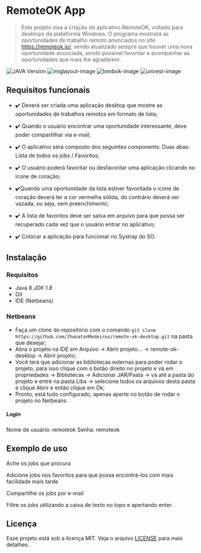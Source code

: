 # RemoteOK App
> Este projeto visa a criação do aplicativo RemoteOK, voltado para desktops da plataforma Windows. O programa mostrará as oportunidades de trabalho remoto anunciados no site https://remoteok.io/, sendo atualizado  sempre que houver uma nova oportunidade anunciada, sendo possível favoritar e acompanhar as oportunidades que mais lhe agradarem.

![JAVA Version][java-image] ![miglayout-image] ![lombok-image] ![unirest-image]

## Requisitos funcionais

* :heavy_check_mark: Deverá ser criada uma aplicação desktop que mostre as oportunidades de trabalhos remotos em formato de lista;

* :heavy_check_mark: Quando o usuário encontrar uma oportunidade interessante, deve poder compartilhar via e-mail;

* :heavy_check_mark: O aplicativo será composto dos seguintes components: Duas abas: Lista de todos os jobs / Favoritos;

* :heavy_check_mark: O usuário poderá favoritar ou desfavoritar uma aplicação clicando no ícone de coração;

* :heavy_check_mark:Quando uma oportunidade da lista estiver favoritada o icone de coração deverá ter a cor vermelha sólida, do contrário deverá ser vazada, ou seja, sem preenchimento;

* :heavy_check_mark: A lista de favoritos deve ser salva em arquivo para que possa ser recuperado cada vez que o usuário entrar no aplicativo;

* :heavy_check_mark: Colocar a aplicação para funcionar no Systray do SO.
 


## Instalação

### Requisitos

* Java 8 *JDK 1.8*
* Git
* IDE (Netbeans)

### Netbeans

* Faça um clone do repositório com o comando `git clone https://github.com/JhonatanMedeiros/remote-ok-desktop.git` 
 na pasta que desejar;
* Abra o projeto na IDE em Arquivo -> Abrir projeto... -> remote-ok-desktop -> Abrir projeto;
* Você terá que adicionar as bibliotecas externas para poder rodar o projeto, para isso clique com o botão direito no projeto e vá em propriedades -> Bibliotecas -> Adicionar JAR/Pasta -> vá até a pasta do projeto e entre na pasta Libs -> selecione todos os arquivos desta pasta e clique Abrir e então clique em Ok;
* Pronto, está tudo configurado, apenas aperte no botão de rodar o projeto no Netbeans.

##### Login
Nome de usuário: remoteok
Senha: remoteok


## Exemplo de uso

Ache os jobs que procura

Adicione jobs nos favoritos para que possa encontrá-los com mais facilidade mais tarde

Compartilhe os jobs por e-mail

Filtre os jobs utilizando a caixa de texto no topo e apertando enter.

##  Licença

Esse projeto está sob a licença MIT. Veja o arquivo [LICENSE](/LICENSE) para mais detalhes.



[java-image]: https://img.shields.io/badge/java-8.0-orange.svg
[miglayout-image]: https://img.shields.io/badge/MigLayout-3.5.5-red.svg
[lombok-image]: https://img.shields.io/badge/Lombok--brightgreen.svg
[jackson-image]: https://img.shields.io/badge/Jackson-2.9.8-lightblue.svg
[unirest-image]: https://img.shields.io/badge/Unirest-1.4.9-blue.svg